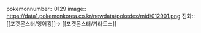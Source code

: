 pokemonnumber:: 0129
image:: https://data1.pokemonkorea.co.kr/newdata/pokedex/mid/012901.png
진화:: [[포켓몬스터/잉어킹]]→ [[포켓몬스터/갸라도스]]
